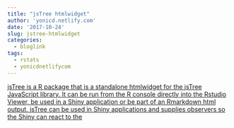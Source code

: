 ```yaml
---
title: "jsTree htmlwidget"
author: 'yonicd.netlify.com'
date: '2017-10-24'
slug: jstree-htmlwidget
categories:
  - bloglink
tags:
  - rstats
  - yonicdnetlifycom
---
```


[jsTree is a R package that is a standalone htmlwidget for the jsTree JavaScript library. It can be run from the R console directly into the Rstudio Viewer, be used in a Shiny application or be part of an Rmarkdown html output. jsTree can be used in Shiny applications and supplies observers so the Shiny can react to the<i class="fas fa-external-link-alt"></i>](https://yonicd.netlify.com/post/jstree/)

